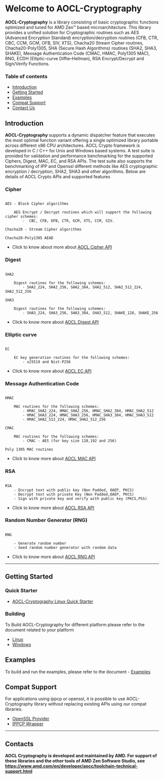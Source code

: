 # Welcome to AOCL-Cryptography

**AOCL-Cryptography** is a library consisting of basic cryptographic functions optimized and tuned for AMD Zen™ based microarchitecture. This library provides a unified solution for Cryptographic routines such as AES (Advanced Encryption Standard) encryption/decryption routines (CFB, CTR, CBC, CCM, GCM, OFB, SIV, XTS), Chacha20 Stream Cipher routines, Chacha20-Poly1305, SHA (Secure Hash Algorithms) routines (SHA2, SHA3, SHAKE), Message Authentication Code (CMAC, HMAC, Poly1305 MAC), RNG, ECDH (Elliptic-curve Diffie–Hellman), RSA Encrypt/Decrypt and Sign/Verify Functions.

### Table of contents
- [Introduction](#introduction)
- [Getting Started](#getting-started)
- [Examples](#examples)
- [Compat Support](#compat-support)
- [Contact Us](#contacts)


## Introduction 

<b> AOCL-Cryptography </b> supports a dynamic dispatcher feature that executes the most optimal function variant offering a single optimized library portable across different x86 CPU architectures. 
AOCL Crypto framework is developed in C / C++ for Unix and Windows based systems. A test suite is provided for validation and performance benchmarking for the supported Ciphers, Digest, MAC, EC, and RSA APIs. The test suite also supports the benchmarking of IPP and Openssl different methods like AES cryptographic encryption / decryption, SHA2, SHA3 and other algorithms. Below are details of AOCL Crypto APIs and supported features


### Cipher

```
 
AES - Block Cipher algorithms
    
    AES Encrypt / Decrypt routines which will support the following cipher schemes:
        -  CBC, CFB, OFB, CTR, GCM, XTS, CCM, SIV.

Chacha20 - Stream Cipher algorithms

Chacha20-Poly1305 AEAD

```
-   Click to know about more about [AOCL Cipher API](group__cipher)

### Digest

```

SHA2

    Digest routines for the following schemes:
        - SHA2_224, SHA2_256, SHA2_384, SHA2_512, SHA2_512_224, SHA2_512_256

SHA3

    Digest routines for the following schemes:
        - SHA3_224, SHA3_256, SHA3_384, SHA3_512, SHAKE_128, SHAKE_256
```

- Click to know more about [AOCL Digest API](group__digest)


### Elliptic curve

```

EC 

    EC key generation routines for the following schemes:
        - x25519 and Nist-P256

```

- Click to know more about [AOCL EC API](group__ec)


### Message Authentication Code

```

HMAC 

    MAC routines for the following schemes:
        - HMAC_SHA2_224, HMAC_SHA2_256, HMAC_SHA2_384, HMAC_SHA2_512
        - HMAC_SHA3_224, HMAC_SHA3_256, HMAC_SHA3_384, HMAC_SHA3_512
        - HMAC_SHA2_512_224, HMAC_SHA2_512_256

CMAC 

    MAC routines for the following schemes:
        - CMAC - AES (for key size 128,192 and 256)

Poly 1305 MAC routines

```

- Click to know more about [AOCL MAC API](group__mac)

### RSA

```

RSA
    - Encrypt text with public key (Non Padded, OAEP, PKCS)
    - Decrypt text with private Key (Non Padded,OAEP, PKCS)
    - Sign with private key and verify with public key (PKCS,PSS)

```

- Click to know more about [AOCL RSA API](group__rsa)

### Random Number Generator (RNG)
```

RNG

    - Generate random number
    - Seed random number generator with random data

```

- Click to know more about [AOCL RNG API](group__rng)

----

## Getting Started

### Quick Starter  
* [AOCL-Cryptography Linux Quick Starter](Quick_Start)

### Building

To Build AOCL-Cryptography for different platform please refer to the document related to your platform
- [ Linux ](md_BUILD)
- [ Windows ](md_BUILD_Windows)
    
## Examples 

To build and run the examples, please refer to the document
    - [Examples](BUILD_Examples)

## Compat Support 

 For applications using ippcp or openssl, it is possible to use AOCL-Cryptography library without replacing existing APIs using our compat libraries. 
  - [ OpenSSL Provider ](openssl_README)
  - [ IPPCP Wrapper ](ipp_README)


----

## Contacts

<b>AOCL Cryptography is developed and maintained by AMD. For support of these libraries and the other tools of AMD Zen Software Studio, see https://www.amd.com/en/developer/aocc/toolchain-technical-support.html</b>
